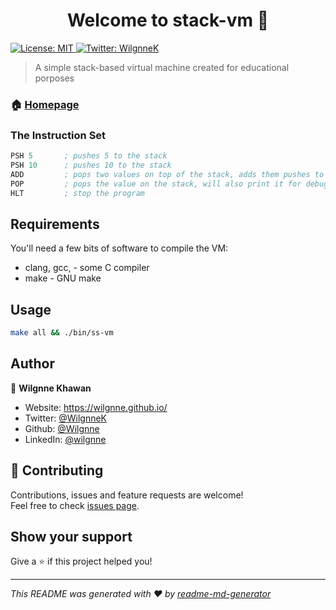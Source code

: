<h1 align="center">Welcome to stack-vm 👋</h1>
<p>
  <a href="#" target="_blank">
    <img alt="License: MIT" src="https://img.shields.io/badge/License-MIT-yellow.svg" />
  </a>
  <a href="https://twitter.com/WilgnneK" target="_blank">
    <img alt="Twitter: WilgnneK" src="http://img.shields.io/badge/-@WilgnneK-1ca0f1?style=social&logo=twitter&logoColor=blue&link=https://twitter.com/WilgnneK" />
  </a>
</p>

> A simple stack-based virtual machine created for educational porposes

### 🏠 [Homepage](https://github.com/Wilgnne/stack-vm)

### The Instruction Set

```s
PSH 5       ; pushes 5 to the stack
PSH 10      ; pushes 10 to the stack
ADD         ; pops two values on top of the stack, adds them pushes to stack
POP         ; pops the value on the stack, will also print it for debugging
HLT         ; stop the program
```

## Requirements

You'll need a few bits of software to compile the VM:

- clang, gcc, - some C compiler
- make - GNU make

## Usage

```sh
make all && ./bin/ss-vm
```

## Author

👤 **Wilgnne Khawan**

* Website: https://wilgnne.github.io/
* Twitter: [@WilgnneK](https://twitter.com/WilgnneK)
* Github: [@Wilgnne](https://github.com/Wilgnne)
* LinkedIn: [@wilgnne](https://linkedin.com/in/wilgnne)

## 🤝 Contributing

Contributions, issues and feature requests are welcome!<br />Feel free to check [issues page](https://github.com/Wilgnne/simple-vm/issues). 

## Show your support

Give a ⭐️ if this project helped you!

***
_This README was generated with ❤️ by [readme-md-generator](https://github.com/kefranabg/readme-md-generator)_
